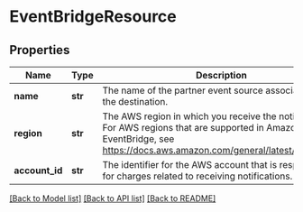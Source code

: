 # EventBridgeResource

## Properties
Name | Type | Description | Notes
------------ | ------------- | ------------- | -------------
**name** | **str** | The name of the partner event source associated with the destination. | 
**region** | **str** | The AWS region in which you receive the notifications. For AWS regions that are supported in Amazon EventBridge, see https://docs.aws.amazon.com/general/latest/gr/ev.html. | 
**account_id** | **str** | The identifier for the AWS account that is responsible for charges related to receiving notifications. | 

[[Back to Model list]](../README.md#documentation-for-models) [[Back to API list]](../README.md#documentation-for-api-endpoints) [[Back to README]](../README.md)

